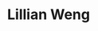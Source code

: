---
title: Lillian Weng
link : https://lilianweng.github.io/
tags: ["personal site", "computer science"]
---